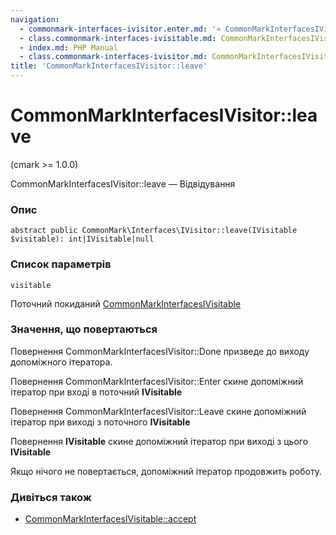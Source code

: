 ```yaml
---
navigation:
  - commonmark-interfaces-ivisitor.enter.md: '« CommonMarkInterfacesIVisitor::enter'
  - class.commonmark-interfaces-ivisitable.md: CommonMarkInterfacesIVisitable »
  - index.md: PHP Manual
  - class.commonmark-interfaces-ivisitor.md: CommonMarkInterfacesIVisitor
title: 'CommonMarkInterfacesIVisitor::leave'
---
```

# CommonMarkInterfacesIVisitor::leave

(cmark >= 1.0.0)

CommonMarkInterfacesIVisitor::leave — Відвідування

### Опис

```methodsynopsis
abstract public CommonMark\Interfaces\IVisitor::leave(IVisitable $visitable): int|IVisitable|null
```

### Список параметрів

`visitable`

Поточний покиданий [CommonMarkInterfacesIVisitable](class.commonmark-interfaces-ivisitable.md)

### Значення, що повертаються

Повернення CommonMarkInterfacesIVisitor::Done призведе до виходу допоміжного ітератора.

Повернення CommonMarkInterfacesIVisitor::Enter скине допоміжний ітератор при вході в поточний **IVisitable**

Повернення CommonMarkInterfacesIVisitor::Leave скине допоміжний ітератор при виході з поточного **IVisitable**

Повернення **IVisitable** скине допоміжний ітератор при виході з цього **IVisitable**

Якщо нічого не повертається, допоміжний ітератор продовжить роботу.

### Дивіться також

-   [CommonMarkInterfacesIVisitable::accept](commonmark-interfaces-ivisitable.accept.md)

